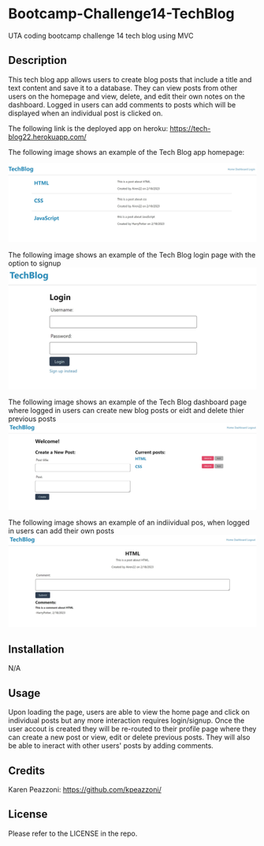 # Bootcamp-Challenge14-TechBlog
UTA coding bootcamp challenge 14 tech blog using MVC


## Description

This tech blog app allows users to create blog posts that include a title and text content and save it to a database. They can view posts from other users on the homepage and view, delete, and edit their own notes on the dashboard. Logged in users can add comments to posts which will be displayed when an individual post is clicked on. 

The following link is the deployed app on heroku:
https://tech-blog22.herokuapp.com/

The following image shows an example of the Tech Blog app homepage:

![](./assets/images/image1.jpg)

The following image shows an example of the Tech Blog login page with the option to signup
![](./assets/images/image2.jpg)

The following image shows an example of the Tech Blog dashboard page where logged in users can create new blog posts or eidt and delete thier previous posts
![](./assets/images/image3.jpg)

The following image shows an example of an indiividual pos, when logged in users can add their own posts
![](./assets/images/image4.jpg)

## Installation

N/A

## Usage

Upon loading the page, users are able to view the home page and click on individual posts but any more interaction requires login/signup. 
Once the user accout is created they will be re-routed to their profile page where they can create a new post or view, edit or delete previous posts.
They will also be able to ineract with other users' posts by adding comments. 

## Credits

Karen Peazzoni: https://github.com/kpeazzoni/


## License

Please refer to the LICENSE in the repo.